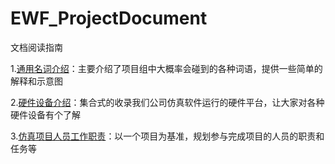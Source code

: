 # EWF_ProjectDocument
文档阅读指南

1.[通用名词介绍](https://github.com/yinhun2012/EWF_ProjectDocument/blob/main/%E4%B8%80.%E9%80%9A%E7%94%A8%E5%90%8D%E8%AF%8D%E4%BB%8B%E7%BB%8D.xls)：主要介绍了项目组中大概率会碰到的各种词语，提供一些简单的解释和示意图

2.[硬件设备介绍](https://github.com/yinhun2012/EWF_ProjectDocument/blob/main/%E4%BA%8C.%E7%A1%AC%E4%BB%B6%E8%AE%BE%E5%A4%87%E4%BB%8B%E7%BB%8D.xls)：集合式的收录我们公司仿真软件运行的硬件平台，让大家对各种硬件设备有个了解

3.[仿真项目人员工作职责](https://github.com/yinhun2012/EWF_ProjectDocument/blob/main/%E4%BA%94.%E4%BB%BF%E7%9C%9F%E9%A1%B9%E7%9B%AE%E4%BA%BA%E5%91%98%E8%81%8C%E8%B4%A3%E5%92%8C%E5%88%86%E9%85%8D.xls)：以一个项目为基准，规划参与完成项目的人员的职责和任务等
